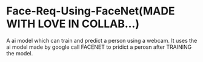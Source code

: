# Face-Req-Using-FaceNet(MADE WITH LOVE IN COLLAB...)
A ai model which can train and predict a person using a webcam.
It uses the ai model made by google call FACENET to pridict a perosn after TRAINING the model.
